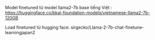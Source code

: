 Model finetuned từ model llama2-7b base tiếng Việt : https://huggingface.co/bkai-foundation-models/vietnamese-llama2-7b-120GB 

Load finetuned từ hugging face: sirgecko/Llama-2-7b-chat-finetune-learningjapan2
